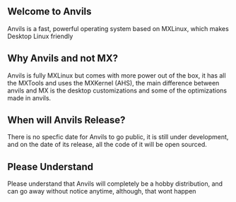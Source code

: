 ## Welcome to Anvils
Anvils is a fast, powerful operating system based on MXLinux, which makes Desktop Linux friendly 

## Why Anvils and not MX?
Anvils is fully MXLinux but comes with more power out of the box, it has all the MXTools and uses the MXKernel (AHS), the main difference between anvils and MX is the desktop customizations and some of the optimizations made in anvils.

## When will Anvils Release?
There is no specfic date for Anvils to go public, it is still under development, and on the date of its release, all the code of it will be open sourced.

## Please Understand
Please understand that Anvils will completely be a hobby distribution, and can go away without notice anytime, although, that wont happen
